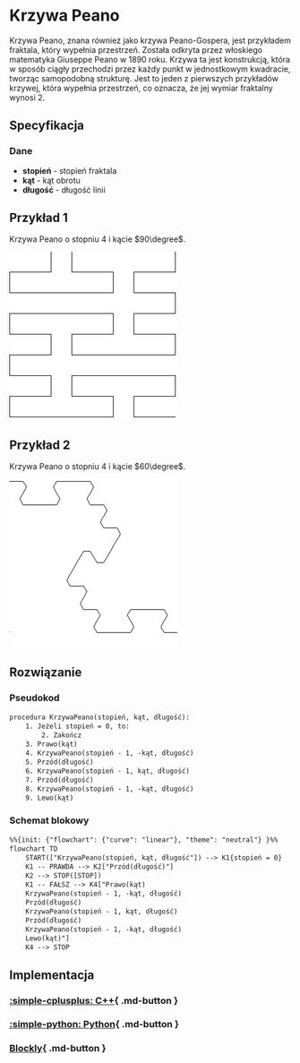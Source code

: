 # Krzywa Peano

Krzywa Peano, znana również jako krzywa Peano-Gospera, jest przykładem fraktala, który wypełnia przestrzeń. Została odkryta przez włoskiego matematyka Giuseppe Peano w 1890 roku. Krzywa ta jest konstrukcją, która w sposób ciągły przechodzi przez każdy punkt w jednostkowym kwadracie, tworząc samopodobną strukturę. 
Jest to jeden z pierwszych przykładów krzywej, która wypełnia przestrzeń, co oznacza, że jej wymiar fraktalny wynosi 2.

## Specyfikacja

### Dane

- **stopień** - stopień fraktala
- **kąt** - kąt obrotu
- **długość** - długość linii

## Przykład 1

Krzywa Peano o stopniu $4$ i kącie $90\degree$.

![Krzywa Peano](../../assets/peano_curve_4_90.bmp)

## Przykład 2

Krzywa Peano o stopniu $4$ i kącie $60\degree$.

![Krzywa Peano](../../assets/peano_curve_4_60.bmp)

## Rozwiązanie

### Pseudokod

```
procedura KrzywaPeano(stopień, kąt, długość):
    1. Jeżeli stopień = 0, to:
        2. Zakończ
    3. Prawo(kąt)
    4. KrzywaPeano(stopień - 1, -kąt, długość)
    5. Przód(długość)
    6. KrzywaPeano(stopień - 1, kąt, długość)
    7. Przód(długość)
    8. KrzywaPeano(stopień - 1, -kąt, długość)
    9. Lewo(kąt)
```

### Schemat blokowy

```mermaid
%%{init: {"flowchart": {"curve": "linear"}, "theme": "neutral"} }%%
flowchart TD
    START(["KrzywaPeano(stopień, kąt, długość"]) --> K1{stopień = 0}
    K1 -- PRAWDA --> K2["Przód(długość)"]
    K2 --> STOP([STOP])
    K1 -- FAŁSZ --> K4["Prawo(kąt)
    KrzywaPeano(stopień - 1, -kąt, długość)
    Przód(długość)
    KrzywaPeano(stopień - 1, kąt, długość)
    Przód(długość)
    KrzywaPeano(stopień - 1, -kąt, długość)
    Lewo(kąt)"]
    K4 --> STOP
```

## Implementacja

### [:simple-cplusplus: C++](../../programming/c++/algorithms/fractals/peano-curve.md){ .md-button }

### [:simple-python: Python](../../programming/python/algorithms/fractals/peano-curve.md){ .md-button }

### [Blockly](../../programming/blockly/algorithms/fractals/peano-curve.md){ .md-button }
